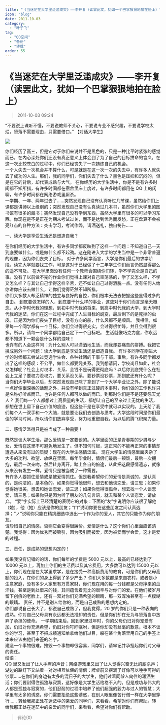 ```yaml
---
title: "《当迷茫在大学里泛滥成灾》——李开复（读罢此文，犹如一个巴掌狠狠地拍在脸上）"
icon: "blog"
date: 2011-10-03
category:
  - "叶子飞"
tag:
  - "QQ空间"
  - "备份"
  - "转载"
order: 55
---
```

# 《当迷茫在大学里泛滥成灾》——李开复（读罢此文，犹如一个巴掌狠狠地拍在脸上）

> 2011-10-03 09:24

“不要说上课听不懂，不要说教师不关心，不要说专业不感兴趣，不要说学校太烂，堕落不需要理由，只需要借口。” 【对话大学生】

[](http://b17.photo.store.qq.com/http_imgload.cgi?/rurl4_b=dc6ef8c987d0818c7e0322d3d22f44c9e5334778e9272b53c6d7151cddb325e4866446c9bfb31e75ebc2778b20cca0092749b9895501648a54b90a00e247d447ab600c9a225f5e553370a9b6786df2ebd9a91968)[![](https://pan.4a1801.life:11443/d/public/Qzone_wyf/Blogs/images/1FDA8051.webp)](https://pan.4a1801.life:11443/d/public/Qzone_wyf/Blogs/images/1FDA8051.webp)

你们经历了高三，但是它对于你们来说并不是黑色的，只是一种比平时紧张的感觉而已，在内心深处你们还没有真正意义上体会到了为了自己的目标拼命的含义，在这一次比较苍白的过程中，你们已经丧失了一次铸炼自己的机会。  
一个人失去一次机会并不算什么，可是就是在这一次一次的失去中，有许多人就失去了成功的人生。那们，我的同学们，你们失去了什么？黑色是压抑和沉闷的，但是在它的背后，却代表成熟与大气。 在你经历的大学生活中，你是不是有许多时间都不知所措，有许多时间都在宿舍里床上度过，有许多时间都用在 QQ 上的闲聊，有许多时间都在网络游戏里厮杀。  
一学期、一年、两年过去了……突然发现自己没有认真听过几节课，虽然给你们上课都是讲师以上级别的；突然发现自己没有认真读过几本书，虽然你们大学里的图书馆有很多的藏书；突然发现自己没有学到东西，虽然大学里有很多的可以学习东西。你现在是不是正在为期末考试过关，而不是达到优秀而发愁，正在盘算不会被亮红点的各种方法：突击学习，考试作弊，请酒送礼，独自祷告……

一、读大学是享受生活还是塑造自我？

在你们经历的大学生活中，有许多同学都反映到了这样一个问题：不知道自己一天到底要做什么，或是做什么都不起劲。这在刚进入大学的学生当中是一个非常普遍的现像，因为你们丧失了目标。 对于许多同学而言，大学是你们最后的求学阶段。读完大学就要找工作，可是这对于已经做了十二年学生你们而言仍然显得那么的遥不可及。 在大学里面没有任何一个教师会围绕你们转，学不学完全是自己的事。没有了以前做不完的作业你们觉得上课对自己空荡荡的，学了又怎么样，不学又怎么样？与其让自己学得这样辛苦，还不如让自己过得洒脱一点。没有任何人给你讲你应该去做什么，让你们觉得茫然不知所措。  
你们大多数人却乏精神的独立与良好的自控，你们根本无法去把握这些显得过多的自由。 到底要做怎样的人，到底要干什么样的事业，这些对于你们而言是毫无概念。从小学时代我的理想，到初中时代我的将来，到高中时代我的大学，到大学时代我的迷茫，你们在这一过程中完成了人生目标的蜕变，最后剩下的是死掉的虫皮。正是因为你们丧失了目标，没有方向的船，什么风都不是顺风。 我相信，如果每一个同学都有一个目标，你们会过得很充实，会过得很忙碌，并且会得到很多。所以，请每一个同学都给自己定下一个目标吧。 生活就像巧克力盒，你永远都不知道下一颗会是什么样的滋味！  
也许有的人会这样问：为什么别人可以潇洒地生活，而我却要痛苦的拼搏。我把它换成另外一个问题：读大学到底是享受生活还是塑造自我。 有许多同学在刚进大学的时候都去尝试过竞选学生会、各种社团的干事与干部。事后，有许多同学都发出了这样的感叹：不公平，做什么都要凭关系。我到想请问，学校尚且如此，社会又怎样呢？社会上对权术、关系、金钱不是玩得更彻底吗？以后你到底凭什么在社会上立足？要权力没权力，要关系没关系，要钞票没钞票，那到底还有什么呢？ 当你们大学毕业以后，却突然发现自己除了拿到了一个大学毕业证之外，除了能说一点好像很深奥的话题之外，并没有学到真正过硬的本事时，你们做的工作也许只是名称好听点而已，也许是任何人都可以做的而已。到那时你们是不是还要怨天尤人？ 我们每一个人都想过上高质量的生活，都想让自己的至亲过上无忧的生活，都想在世上留下自己价值的痕迹，但这些不是在享受中就可以实现的。上天给了我们每个人一双手和一个大脑，就是要让我们去创造与思考。大学这段时间是你们最佳的学习时间，所以请你们放弃享受，努力地重塑自我，为以后的腾飞积聚力量。

二、感情泛滥得只是被当成了一种需要！

既然是谈大学生活，那么爱情是一定要谈的。大学里面的正是青春期的少男与少女，爱情在这里不可避免地发生了。但不知何时起，这正常的不能再正常的事情却遭遇从来没有过的质疑：现在的大学生感情泛滥。 现在大学生的情感里面夹杂了大多的功利、欲望、放纵在里面。每年毕业时，情侣们最后一顿饭，最后一次拥抱，最后一次亲吻，然后转身离开，踏上各自的旅途，从此把这段感情遗忘，就像从来没有发生一样。爱情只是被当成了一种需要。  
有许多人要抓住爱情或是被爱情抓住。但是我希望你们的爱情是真诚的，是认真的，是纯洁的，是本色的。如果你觉得他很帅，想去和他谈恋爱，请三思；如果你觉得她很美，想去和她谈恋爱，请三思；如果你觉得很孤单，想去找一个人谈恋爱，请三思；如果你只是因为听了朋友的几句言语，就去和某个人谈恋爱，请放弃。 “爱”字实际上已经清楚的表明它的对象：下面的“友”字说明你应该很了解他（她），他（她）应该是你的朋友；“ㄇ”说明你要在这些朋友之间认真选择；“ノ”说明你只能在精挑细选中选出一个作为你的爱人，其它的只能作为你的朋友。  
请珍惜自己的情感，否则它会变得很廉价。爱情是什么？这个你们心里面应该清楚。我觉得：因为优秀而被吸引，因为吸引而被爱，因为被爱而学会爱，这才是爱的过程。

三、责任，是成熟的思想内定的！

如果我没有记错的的话，你们每年的学费是 5000 元以上，最高的已经达到了 10000 元以上，再加上你们的生活费以及其它费用，大多数可以达到 15000 元以上，你们现在是在大学里求学，是在接受一种高额费用的教育，可是你们的父母高额的投入，在你们的身上得到了多少产出？ 你们大多数都是来自农村，或者是小生意家庭，没有多少人家里有万贯家财，你们现在用的每一分钱都是父母挣来的血汗钱，甚至是到处借来的钱，其间蕴含着无比的艰辛与对你们的爱。在他们被岁月留下创痕的老脸上，还有一双对你们充满希望的眼睛，那一双浑浊甚至有一点模糊的眼睛。 责任，并不是别人给你的，而是自己成熟的思想内定的。  
你们都说自己长大了，都说自己成熟了，但我觉得，20 岁的你们只是一种表向的成熟。你对自己父母具有永远都无法推卸的责任，但是你们却在无为与堕落当中放弃了承担的使命。 一学期结束后，回到家里过年时，你的父母仍旧对你宠爱有加，仍旧对你充满希望，仍旧对你叮咛嘱咐，但是你却没有丝毫的歉意，根本不谈你的学习，甚至于不把成绩通知单拿给他们过目，躲在某个角落里用自己的手签上本来应该由他们来签的名字。  
建造一个事物很难，摧毁一个事物却很容易，同学们，请牢记并承担起你们对父母的责任。  
结语：  
QQ 里又发出了让人手痒的声音；网络游戏里又出了让人觉得兴奋无比的厮杀声；湖边的路灯下又站着一对对相互依偎的情侣；牌桌前又摆满了好像可以唾手可得的钞票……在你们的身边有太多的混日子的大学生，他们过着同龄人向往的潇洒生活；你们要耐得住孤独与寂寞，这好像是大学生活格格不入的。但是成功与伟大的人都是孤独与寂寞的，他们忍耐的过程中培养了他们超强的毅力与过人的智慧；大学里有太多的诱惑，你们需要拒绝这些诱惑，在别人眼里像苦行僧一样在大学里穿行…… 转给我那正处在迷茫中的亲爱的同学们，来看看，希望对你们有帮助。转给我那正处在迷茫中的亲爱的同学们，来看看，希望对你们有帮助。

> 评论(0)
